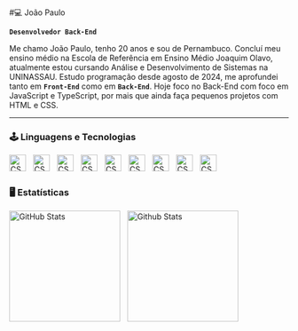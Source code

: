 #💻 João Paulo

**`Desenvolvedor Back-End`**

Me chamo João Paulo, tenho 20 anos e sou de Pernambuco. Concluí meu ensino médio na Escola de Referência em Ensino Médio Joaquim Olavo, atualmente estou cursando Análise e Desenvolvimento de Sistemas na UNINASSAU. Estudo programação desde agosto de 2024, me aprofundei tanto em **`Front-End`** como em **`Back-End`**. 
Hoje foco no Back-End com foco em JavaScript e TypeScript, por mais que ainda faça pequenos projetos com HTML e CSS. 

---
### 🕹️ Linguagens e Tecnologias

<img 
  align="left"
  alt="CSS"
  title="CSS"
  width="30px"
  style="padding-right: 10px;"
  src="https://cdn.jsdelivr.net/gh/devicons/devicon@latest/icons/html5/html5-original.svg"
/>

<img   align="left"
  alt="CSS"
  title="CSS"
  width="30px"
  style="padding-right: 10px;"
  src="https://cdn.jsdelivr.net/gh/devicons/devicon@latest/icons/css3/css3-original.svg" />

<img
  align="left"
  alt="CSS"
  title="CSS"
  width="30px"
  style="padding-right: 10px;"
  src="https://cdn.jsdelivr.net/gh/devicons/devicon@latest/icons/javascript/javascript-original.svg" />

<img
  align="left"
  alt="CSS"
  title="CSS"
  width="30px"
  style="padding-right: 10px;"
  src="https://cdn.jsdelivr.net/gh/devicons/devicon@latest/icons/nodejs/nodejs-original.svg" />

<img 
  align="left"
  alt="CSS"
  title="CSS"
  width="30px"
  style="padding-right: 10px;"
  src="https://cdn.jsdelivr.net/gh/devicons/devicon@latest/icons/typescript/typescript-original.svg" />

  <img 
  align="left"
  alt="CSS"
  title="CSS"
  width="30px"
  style="padding-right: 10px;"
  src="https://cdn.jsdelivr.net/gh/devicons/devicon@latest/icons/express/express-original.svg" />

<img 
  align="left"
  alt="CSS"
  title="CSS"
  width="30px"
  style="padding-right: 10px;"
  src="https://cdn.jsdelivr.net/gh/devicons/devicon@latest/icons/mongodb/mongodb-original.svg" />

  <img
  align="left"
  alt="CSS"
  title="CSS"
  width="30px"
  style="padding-right: 10px;"
  src="https://cdn.jsdelivr.net/gh/devicons/devicon@latest/icons/mysql/mysql-original.svg" />


<img 
  align="left"
  alt="CSS"
  title="CSS"
  width="30px"
  style="padding-right: 10px;"
  src="https://cdn.jsdelivr.net/gh/devicons/devicon@latest/icons/docker/docker-plain-wordmark.svg" />

  <br>
  <br>
  
### 🖥️ Estatísticas

<img
  align="left"
  alt="GitHub Stats"
  height="200"
  style="padding-right: 10px"
  src="https://github-readme-stats.vercel.app/api?username=joaosilva74&show_icons=true&theme=tokyonight"
/>


<img 
  align="left"
  alt="Github Stats"
  height="200"
  style="padding-right: 10px;"
  src="https://github-readme-stats.vercel.app/api/top-langs/?username=joaosilva74&theme=tokyonight&layout=compact&custom_title=Tecnologias&langs_count=7"
/>
